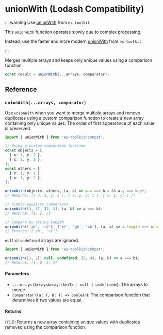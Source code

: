 # unionWith (Lodash Compatibility)

::: warning Use [unionWith](../../array/unionWith.md) from `es-toolkit`

This `unionWith` function operates slowly due to complex processing.

Instead, use the faster and more modern [unionWith](../../array/unionWith.md) from `es-toolkit`.

:::

Merges multiple arrays and keeps only unique values using a comparison function.

```typescript
const result = unionWith(...arrays, comparator);
```

## Reference

### `unionWith(...arrays, comparator)`

Use `unionWith` when you want to merge multiple arrays and remove duplicates using a custom comparison function to create a new array containing only unique values. The order of first appearance of each value is preserved.

```typescript
import { unionWith } from 'es-toolkit/compat';

// Using a custom comparison function
const objects = [
  { x: 1, y: 2 },
  { x: 2, y: 1 },
];
const others = [
  { x: 1, y: 1 },
  { x: 1, y: 2 },
];

unionWith(objects, others, (a, b) => a.x === b.x && a.y === b.y);
// Returns: [{ x: 1, y: 2 }, { x: 2, y: 1 }, { x: 1, y: 1 }]

// Simple equality comparison
unionWith([1, 2], [2, 3], (a, b) => a === b);
// Returns: [1, 2, 3]

// Compare by string length
unionWith(['ab', 'cd'], ['ef', 'gh', 'ab'], (a, b) => a.length === b.length);
// Returns: ['ab', 'ef']
```

`null` or `undefined` arrays are ignored.

```typescript
import { unionWith } from 'es-toolkit/compat';

unionWith([1, 2], null, undefined, [3, 4], (a, b) => a === b);
// Returns: [1, 2, 3, 4]
```

#### Parameters

- `...arrays` (`Array<ArrayLike<T> | null | undefined>`): The arrays to merge.
- `comparator` (`(a: T, b: T) => boolean`): The comparison function that determines if two values are equal.

#### Returns

(`T[]`): Returns a new array containing unique values with duplicates removed using the comparison function.
